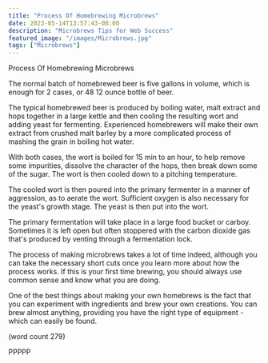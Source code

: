 ```yaml
---
title: "Process Of Homebrewing Microbrews"
date: 2023-05-14T13:57:43-08:00
description: "Microbrews Tips for Web Success"
featured_image: "/images/Microbrews.jpg"
tags: ["Microbrews"]
---
```


Process Of Homebrewing Microbrews

The normal batch of homebrewed beer is five gallons
in volume, which is enough for 2 cases, or 48 12
ounce bottle of beer.  

The typical homebrewed beer is produced by boiling
water, malt extract and hops together in a large 
kettle and then cooling the resulting wort and adding
yeast for fermenting.  Experienced homebrewers will
make their own extract from crushed malt barley by
a more complicated process of mashing the grain in
boiling hot water.

With both cases, the wort is boiled for 15 min to
an hour, to help remove some impurities, dissolve
the character of the hops, then break down some of
the sugar.  The wort is then cooled down to a 
pitching temperature.

The cooled wort is then poured into the primary
fermenter in a manner of aggression, as to aerate
the wort.  Sufficient oxygen is also necessary for
the yeast's growth stage.  The yeast is then put
into the wort.  

The primary fermentation will take place in a large
food bucket or carboy.  Sometimes it is left open 
but often stoppered with the carbon dioxide gas
that's produced by venting through a fermentation
lock.  

The process of making microbrews takes a lot of
time indeed, although you can take the necessary
short cuts once you learn more about how the
process works.  If this is your first time brewing,
you should always use common sense and know what
you are doing.

One of the best things about making your own 
homebrews is the fact that you can experiment with
ingredients and brew your own creations.  You can
brew almost anything, providing you have the right
type of equipment - which can easily be found.

(word count 279)

PPPPP


